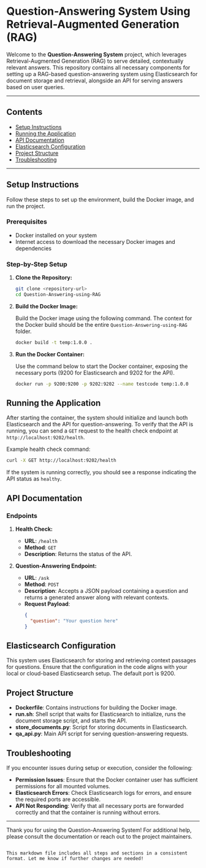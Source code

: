 # Question-Answering System Using Retrieval-Augmented Generation (RAG)

Welcome to the **Question-Answering System** project, which leverages Retrieval-Augmented Generation (RAG) to serve detailed, contextually relevant answers. This repository contains all necessary components for setting up a RAG-based question-answering system using Elasticsearch for document storage and retrieval, alongside an API for serving answers based on user queries.

---

## Contents

- [Setup Instructions](#setup-instructions)
- [Running the Application](#running-the-application)
- [API Documentation](#api-documentation)
- [Elasticsearch Configuration](#elasticsearch-configuration)
- [Project Structure](#project-structure)
- [Troubleshooting](#troubleshooting)

---

## Setup Instructions

Follow these steps to set up the environment, build the Docker image, and run the project.

### Prerequisites

- Docker installed on your system
- Internet access to download the necessary Docker images and dependencies

### Step-by-Step Setup

1. **Clone the Repository:**

   ```bash
   git clone <repository-url>
   cd Question-Answering-using-RAG
   ```

2. **Build the Docker Image:**

   Build the Docker image using the following command. The context for the Docker build should be the entire `Question-Answering-using-RAG` folder.

   ```bash
   docker build -t temp:1.0.0 .
   ```

3. **Run the Docker Container:**

   Use the command below to start the Docker container, exposing the necessary ports (9200 for Elasticsearch and 9202 for the API).

   ```bash
   docker run -p 9200:9200 -p 9202:9202 --name testcode temp:1.0.0
   ```

## Running the Application

After starting the container, the system should initialize and launch both Elasticsearch and the API for question-answering. To verify that the API is running, you can send a `GET` request to the health check endpoint at `http://localhost:9202/health`.

Example health check command:

```bash
curl -X GET http://localhost:9202/health
```

If the system is running correctly, you should see a response indicating the API status as `healthy`.

## API Documentation

### Endpoints

1. **Health Check:**  
   - **URL**: `/health`
   - **Method**: `GET`
   - **Description**: Returns the status of the API.

2. **Question-Answering Endpoint:**  
   - **URL**: `/ask`
   - **Method**: `POST`
   - **Description**: Accepts a JSON payload containing a question and returns a generated answer along with relevant contexts.
   - **Request Payload**: 
     ```json
     {
       "question": "Your question here"
     }
     ```

## Elasticsearch Configuration

This system uses Elasticsearch for storing and retrieving context passages for questions. Ensure that the configuration in the code aligns with your local or cloud-based Elasticsearch setup. The default port is 9200.

## Project Structure

- **Dockerfile**: Contains instructions for building the Docker image.
- **run.sh**: Shell script that waits for Elasticsearch to initialize, runs the document storage script, and starts the API.
- **store_documents.py**: Script for storing documents in Elasticsearch.
- **qa_api.py**: Main API script for serving question-answering requests.

## Troubleshooting

If you encounter issues during setup or execution, consider the following:

- **Permission Issues**: Ensure that the Docker container user has sufficient permissions for all mounted volumes.
- **Elasticsearch Errors**: Check Elasticsearch logs for errors, and ensure the required ports are accessible.
- **API Not Responding**: Verify that all necessary ports are forwarded correctly and that the container is running without errors.

---

Thank you for using the Question-Answering System! For additional help, please consult the documentation or reach out to the project maintainers.
``` 

This markdown file includes all steps and sections in a consistent format. Let me know if further changes are needed!
